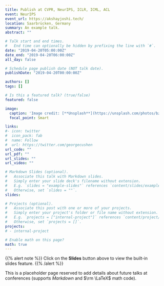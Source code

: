 ```yaml
---
title: Publish at CVPR, NeurIPS, ICLR, ICML, ACL
event: NeurIPS
event_url: https://akshayjoshi.tech/
location: Saarbrücken, Germany
summary: An example talk.
abstract: ""

# Talk start and end times.
#   End time can optionally be hidden by prefixing the line with `#`.
date: "2019-04-20T05:00:00Z"
date_end: "2019-04-20T06:00:00Z"
all_day: false

# Schedule page publish date (NOT talk date).
publishDate: "2019-04-20T00:00:00Z"

authors: []
tags: []

# Is this a featured talk? (true/false)
featured: false

image:
  caption: 'Image credit: [**Unsplash**](https://unsplash.com/photos/bzdhc5b3Bxs)'
  focal_point: Smart

links:
#- icon: twitter
#  icon_pack: fab
#  name: Follow
#  url: https://twitter.com/georgecushen
url_code: ""
url_pdf: ""
url_slides: ""
url_video: ""

# Markdown Slides (optional).
#   Associate this talk with Markdown slides.
#   Simply enter your slide deck's filename without extension.
#   E.g. `slides = "example-slides"` references `content/slides/example-slides.md`.
#   Otherwise, set `slides = ""`.
slides: 

# Projects (optional).
#   Associate this post with one or more of your projects.
#   Simply enter your project's folder or file name without extension.
#   E.g. `projects = ["internal-project"]` references `content/project/deep-learning/index.md`.
#   Otherwise, set `projects = []`.
projects:
# - internal-project

# Enable math on this page?
math: true
---
```


{{% alert note %}}
Click on the **Slides** button above to view the built-in slides feature.
{{% /alert %}}

This is a placeholder page reserved to add details about future talks at conferences (supports *Markdown* and $\rm \LaTeX$ math code).
